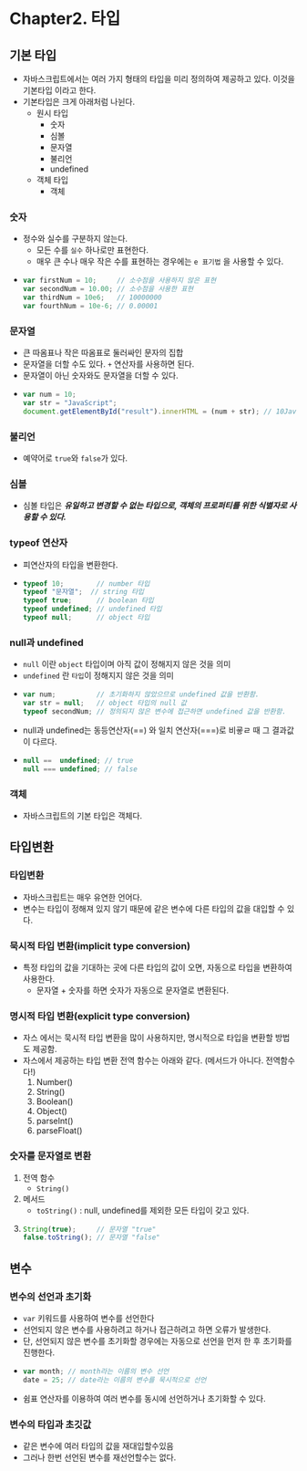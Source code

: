 # Chapter2. 타입

## 기본 타입

* 자바스크립트에서는 여러 가지 형태의 타입을 미리 정의하여 제공하고 있다. 이것을 기본타입 이라고 한다.
* 기본타입은 크게 아래처럼 나뉜다.
  * 원시 타입
    * 숫자
    * 심볼
    * 문자열
    * 불리언
    * undefined
  * 객체 타입
    * 객체

### 숫자

* 정수와 실수를 구분하지 않는다.
  * 모든 수를 `실수` 하나로만 표현한다.
  * 매우 큰 수나 매우 작은 수를 표현하는 경우에는 `e 표기법` 을 사용할 수 있다.
* ```javascript
  var firstNum = 10;     // 소수점을 사용하지 않은 표현
  var secondNum = 10.00; // 소수점을 사용한 표현
  var thirdNum = 10e6;   // 10000000
  var fourthNum = 10e-6; // 0.00001
  ```

### 문자열

* 큰 따옴표나 작은 따옴표로 둘러싸인 문자의 집합
* 문자열을 더할 수도 있다. `+` 연산자를 사용하면 된다.
* 문자열이 아닌 숫자와도 문자열을 더할 수 있다.
* ```javascript
  var num = 10;
  var str = "JavaScript";
  document.getElementById("result").innerHTML = (num + str); // 10JavaScript
  ```

### 불리언

* 예약어로 `true`와 `false`가 있다.

### 심볼

* 심볼 타입은 _**유일하고 변경할 수 없는 타입으로, 객체의 프로퍼티를 위한 식별자로 사용할 수 있다.**_

### typeof 연산자

* 피연산자의 타입을 변환한다.
* ```javascript
  typeof 10;        // number 타입
  typeof "문자열";  // string 타입
  typeof true;      // boolean 타입
  typeof undefined; // undefined 타입
  typeof null;      // object 타입
  ```

### null과 undefined

* `null` 이란 `object` 타입이며 아직 값이 정해지지 않은 것을 의미
* `undefined` 란 `타입`이 정해지지 않은 것을 의미
* ```javascript
  var num;          // 초기화하지 않았으므로 undefined 값을 반환함.
  var str = null;   // object 타입의 null 값
  typeof secondNum; // 정의되지 않은 변수에 접근하면 undefined 값을 반환함.
  ```
* null과 undefined는 동등연산자\(==\) 와 일치 연산자\(===\)로 비굫ㄹ 때 그 결과값이 다르다.
* ```javascript
  null ==  undefined; // true
  null === undefined; // false
  ```

### 객체

* 자바스크립트의 기본 타입은 객체다.

## 타입변환

### 타입변환

* 자바스크립트는 매우 유연한 언어다.
* 변수는 타입이 정해져 있지 않기 때문에 같은 변수에 다른 타입의 값을 대입할 수 있다.

### 묵시적 타입 변환\(implicit type conversion\)

* 특정 타입의 값을 기대하는 곳에 다른 타입의 값이 오면, 자동으로 타입을 변환하여 사용한다.
  * 문자열 + 숫자를 하면 숫자가 자동으로 문자열로 변환된다.

### 명시적 타입 변환\(explicit type conversion\)

* 자스 에서는 묵시적 타입 변환을 많이 사용하지만, 명시적으로 타입을 변환할 방법도 제공함.
* 자스에서 제공하는 타입 변환 전역 함수는 아래와 같다. \(메서드가 아니다. 전역함수다!\)
  1. Number\(\)
  2. String\(\)
  3. Boolean\(\)
  4. Object\(\)
  5. parseInt\(\)
  6. parseFloat\(\)

### 숫자를 문자열로 변환

1. 전역 함수
   * `String()`
2. 메서드
   * `toString()` : null, undefined를 제외한 모든 타입이 갖고 있다.
3. ```javascript
   String(true);     // 문자열 "true"
   false.toString(); // 문자열 "false"
   ```

## 변수

### 변수의 선언과 초기화

* `var` 키워드를 사용하여 변수를 선언한다
* 선언되지 않은 변수를 사용하려고 하거나 접근하려고 하면 오류가 발생한다.
* 단, 선언되지 않은 변수를 초기화할 경우에는 자동으로 선언을 먼저 한 후 초기화를 진행한다.
* ```javascript
  var month; // month라는 이름의 변수 선언
  date = 25; // date라는 이름의 변수를 묵시적으로 선언
  ```
* 쉼표 연산자를 이용하여 여러 변수를 동시에 선언하거나 초기화할 수 있다.

### 변수의 타입과 초깃값

* 같은 변수에 여러 타입의 값을 재대입할수있음
* 그러나 한번 선언된 변수를 재선언할수는 없다.

